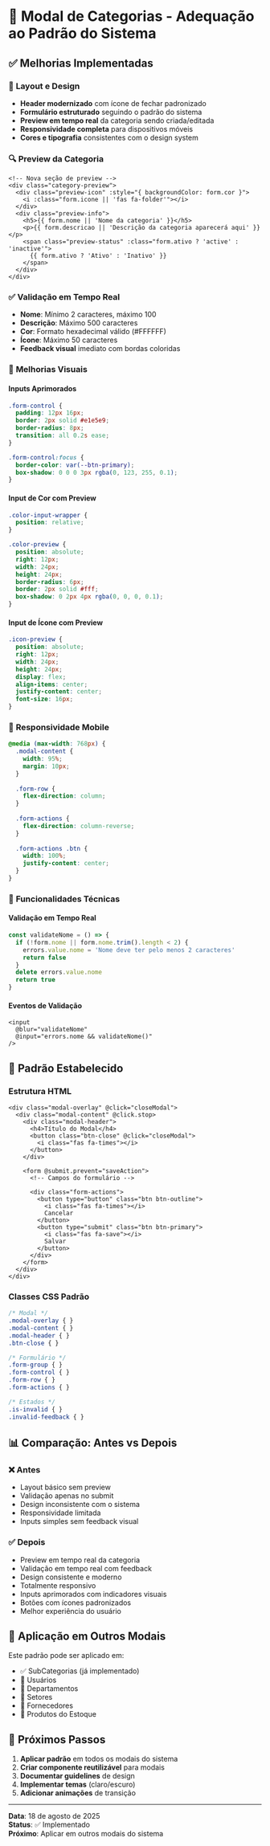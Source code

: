 # 🎨 Modal de Categorias - Adequação ao Padrão do Sistema

## ✅ Melhorias Implementadas

### 🎯 **Layout e Design**
- **Header modernizado** com ícone de fechar padronizado
- **Formulário estruturado** seguindo o padrão do sistema
- **Preview em tempo real** da categoria sendo criada/editada
- **Responsividade completa** para dispositivos móveis
- **Cores e tipografia** consistentes com o design system

### 🔍 **Preview da Categoria**
```vue
<!-- Nova seção de preview -->
<div class="category-preview">
  <div class="preview-icon" :style="{ backgroundColor: form.cor }">
    <i :class="form.icone || 'fas fa-folder'"></i>
  </div>
  <div class="preview-info">
    <h5>{{ form.nome || 'Nome da categoria' }}</h5>
    <p>{{ form.descricao || 'Descrição da categoria aparecerá aqui' }}</p>
    <span class="preview-status" :class="form.ativo ? 'active' : 'inactive'">
      {{ form.ativo ? 'Ativo' : 'Inativo' }}
    </span>
  </div>
</div>
```

### ✅ **Validação em Tempo Real**
- **Nome**: Mínimo 2 caracteres, máximo 100
- **Descrição**: Máximo 500 caracteres  
- **Cor**: Formato hexadecimal válido (#FFFFFF)
- **Ícone**: Máximo 50 caracteres
- **Feedback visual** imediato com bordas coloridas

### 🎨 **Melhorias Visuais**

#### Inputs Aprimorados
```css
.form-control {
  padding: 12px 16px;
  border: 2px solid #e1e5e9;
  border-radius: 8px;
  transition: all 0.2s ease;
}

.form-control:focus {
  border-color: var(--btn-primary);
  box-shadow: 0 0 0 3px rgba(0, 123, 255, 0.1);
}
```

#### Input de Cor com Preview
```css
.color-input-wrapper {
  position: relative;
}

.color-preview {
  position: absolute;
  right: 12px;
  width: 24px;
  height: 24px;
  border-radius: 6px;
  border: 2px solid #fff;
  box-shadow: 0 2px 4px rgba(0, 0, 0, 0.1);
}
```

#### Input de Ícone com Preview
```css
.icon-preview {
  position: absolute;
  right: 12px;
  width: 24px;
  height: 24px;
  display: flex;
  align-items: center;
  justify-content: center;
  font-size: 16px;
}
```

### 📱 **Responsividade Mobile**
```css
@media (max-width: 768px) {
  .modal-content {
    width: 95%;
    margin: 10px;
  }
  
  .form-row {
    flex-direction: column;
  }
  
  .form-actions {
    flex-direction: column-reverse;
  }
  
  .form-actions .btn {
    width: 100%;
    justify-content: center;
  }
}
```

### 🔧 **Funcionalidades Técnicas**

#### Validação em Tempo Real
```javascript
const validateNome = () => {
  if (!form.nome || form.nome.trim().length < 2) {
    errors.value.nome = 'Nome deve ter pelo menos 2 caracteres'
    return false
  }
  delete errors.value.nome
  return true
}
```

#### Eventos de Validação
```vue
<input
  @blur="validateNome"
  @input="errors.nome && validateNome()"
/>
```

## 🎯 **Padrão Estabelecido**

### Estrutura HTML
```vue
<div class="modal-overlay" @click="closeModal">
  <div class="modal-content" @click.stop>
    <div class="modal-header">
      <h4>Título do Modal</h4>
      <button class="btn-close" @click="closeModal">
        <i class="fas fa-times"></i>
      </button>
    </div>
    
    <form @submit.prevent="saveAction">
      <!-- Campos do formulário -->
      
      <div class="form-actions">
        <button type="button" class="btn btn-outline">
          <i class="fas fa-times"></i>
          Cancelar
        </button>
        <button type="submit" class="btn btn-primary">
          <i class="fas fa-save"></i>
          Salvar
        </button>
      </div>
    </form>
  </div>
</div>
```

### Classes CSS Padrão
```css
/* Modal */
.modal-overlay { }
.modal-content { }
.modal-header { }
.btn-close { }

/* Formulário */
.form-group { }
.form-control { }
.form-row { }
.form-actions { }

/* Estados */
.is-invalid { }
.invalid-feedback { }
```

## 📊 **Comparação: Antes vs Depois**

### ❌ **Antes**
- Layout básico sem preview
- Validação apenas no submit
- Design inconsistente com o sistema
- Responsividade limitada
- Inputs simples sem feedback visual

### ✅ **Depois**
- Preview em tempo real da categoria
- Validação em tempo real com feedback
- Design consistente e moderno
- Totalmente responsivo
- Inputs aprimorados com indicadores visuais
- Botões com ícones padronizados
- Melhor experiência do usuário

## 🎨 **Aplicação em Outros Modais**

Este padrão pode ser aplicado em:
- ✅ SubCategorias (já implementado)
- 🔄 Usuários
- 🔄 Departamentos
- 🔄 Setores
- 🔄 Fornecedores
- 🔄 Produtos do Estoque

## 🚀 **Próximos Passos**

1. **Aplicar padrão** em todos os modais do sistema
2. **Criar componente reutilizável** para modais
3. **Documentar guidelines** de design
4. **Implementar temas** (claro/escuro)
5. **Adicionar animações** de transição

---

**Data**: 18 de agosto de 2025  
**Status**: ✅ Implementado  
**Próximo**: Aplicar em outros modais do sistema